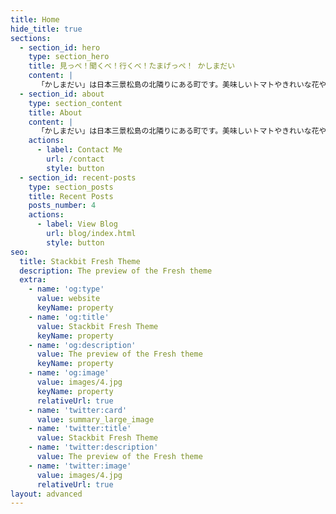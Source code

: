 ```yaml
---
title: Home
hide_title: true
sections:
  - section_id: hero
    type: section_hero
    title: 見っぺ！聞くべ！行くべ！たまげっぺ！ かしまだい
    content: |
      「かしまだい」は日本三景松島の北隣りにある町です。美味しいトマトやきれいな花や素敵なカフェ、すごい人達など楽しい魅力を紹介していきます。
  - section_id: about
    type: section_content
    title: About
    content: |
      「かしまだい」は日本三景松島の北隣りにある町です。美味しいトマトやきれいな花や素敵なカフェ、素敵な人達など楽しい魅力を紹介していきます。
    actions:
      - label: Contact Me
        url: /contact
        style: button
  - section_id: recent-posts
    type: section_posts
    title: Recent Posts
    posts_number: 4
    actions:
      - label: View Blog
        url: blog/index.html
        style: button
seo:
  title: Stackbit Fresh Theme
  description: The preview of the Fresh theme
  extra:
    - name: 'og:type'
      value: website
      keyName: property
    - name: 'og:title'
      value: Stackbit Fresh Theme
      keyName: property
    - name: 'og:description'
      value: The preview of the Fresh theme
      keyName: property
    - name: 'og:image'
      value: images/4.jpg
      keyName: property
      relativeUrl: true
    - name: 'twitter:card'
      value: summary_large_image
    - name: 'twitter:title'
      value: Stackbit Fresh Theme
    - name: 'twitter:description'
      value: The preview of the Fresh theme
    - name: 'twitter:image'
      value: images/4.jpg
      relativeUrl: true
layout: advanced
---
```

